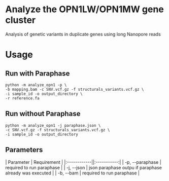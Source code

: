 # Analyze the OPN1LW/OPN1MW gene cluster
Analysis of genetic variants in duplicate genes using long Nanopore reads

# Usage

## Run with Paraphase

```
python -m analyze_opn1 -p \
-b mapping.bam -c SNV.vcf.gz -f structurals_variants.vcf.gz \
-i sample_id -o output_directory \
-r reference.fa
```

## Run without Paraphase

```
python -m analyze_opn1 -j paraphase.json \
-c SNV.vcf.gz -f structurals_variants.vcf.gz \
-i sample_id -o output_directory
```

## Parameters

| Parameter       | Requirement       |
|:------------||:-----------:|
| -p, --paraphase | required to run paraphase |
| -j, --json   | json paraphase outpu if paraphase already was executed |
| -b, --bam    | required to run paraphase |
